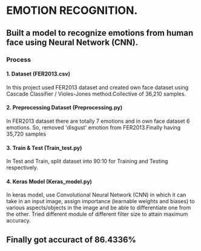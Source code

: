 # EMOTION RECOGNITION.
## Built a model to recognize emotions from human face using Neural Network (CNN). 

### Process
#### 1. Dataset (FER2013.csv)
   In this project used FER2013 dataset and created own face dataset using Cascade Classifier / Violes-Jones method.Collective of 36,210      samples.

#### 2. Preprocessing Dataset (Preprocessing.py)
   In FER2013 dataset there are totally 7 emotions and in own face dataset 6 emotions. So, removed 'disgust' emotion from FER2013.Finally    having 35,720 samples
   
#### 3. Train & Test (Train_test.py)
   In Test and Train, split dataset into 90:10 for Training and Testing respectively.
   
#### 4. Keras Model (Keras_model.py)
   In keras model, use Convolutional Neural Network (CNN) in which it can take in an input image, assign importance (learnable weights and    biases) to various aspects/objects in the image and be able to differentiate one from the other. Tried different module of different      filter size to attain maximum accuracy.
## Finally got accuract of 86.4336%
